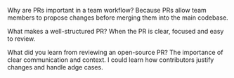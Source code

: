 Why are PRs important in a team workflow?
Because PRs allow team members to propose changes before merging them into the main codebase.

What makes a well-structured PR?
When the PR is clear, focused and easy to review.

What did you learn from reviewing an open-source PR?
The importance of clear communication and context. I could learn how contributors justify changes and handle adge cases.